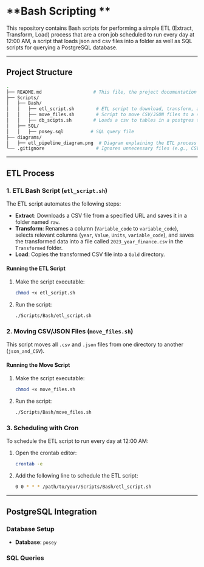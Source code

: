 

# **Bash Scripting **

This repository contains Bash scripts for performing a simple ETL (Extract, Transform, Load) process that are a cron job scheduled to run every day at 12:00 AM, a script that loads json and csv files into a folder as well as SQL scripts for querying a PostgreSQL database. 

---

## **Project Structure**

```bash
.
├── README.md                   # This file, the project documentation
├── Scripts/
│   ├── Bash/
│   │   ├── etl_script.sh        # ETL script to download, transform, and load CSV files
│   │   ├── move_files.sh        # Script to move CSV/JSON files to a specific folder
│   │   ├── db_scipts.sh        # Loads a csv to tables in a postgres table
│   ├── SQL/
│   │   ├── posey.sql          # SQL query file
├── diagrams/
│   ├── etl_pipeline_diagram.png  # Diagram explaining the ETL process
└── .gitignore                   # Ignores unnecessary files (e.g., CSV files, credentials)
```

---

## **ETL Process**

### **1. ETL Bash Script (`etl_script.sh`)**

The ETL script automates the following steps:

- **Extract**: Downloads a CSV file from a specified URL and saves it in a folder named `raw`.
- **Transform**: Renames a column (`Variable_code` to `variable_code`), selects relevant columns (`year`, `Value`, `Units`, `variable_code`), and saves the transformed data into a file called `2023_year_finance.csv` in the `Transformed` folder.
- **Load**: Copies the transformed CSV file into a `Gold` directory.

#### **Running the ETL Script**

1. Make the script executable:

    ```bash
    chmod +x etl_script.sh
    ```

2. Run the script:

    ```bash
    ./Scripts/Bash/etl_script.sh
    ```

### **2. Moving CSV/JSON Files (`move_files.sh`)**

This script moves all `.csv` and `.json` files from one directory to another (`json_and_CSV`).

#### **Running the Move Script**

1. Make the script executable:

    ```bash
    chmod +x move_files.sh
    ```

2. Run the script:

    ```bash
    ./Scripts/Bash/move_files.sh
    ```

### **3. Scheduling with Cron**

To schedule the ETL script to run every day at 12:00 AM:

1. Open the crontab editor:

    ```bash
    crontab -e
    ```

2. Add the following line to schedule the ETL script:

    ```bash
    0 0 * * * /path/to/your/Scripts/Bash/etl_script.sh
    ```

---

## **PostgreSQL Integration**

### **Database Setup**

- **Database**: `posey`
  
### **SQL Queries**





